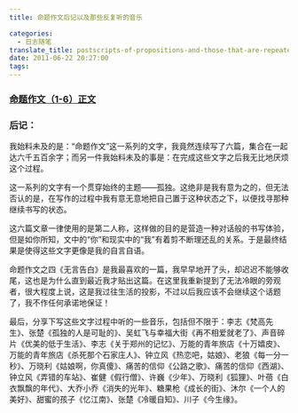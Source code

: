 ```yaml
---
title: 命题作文后记以及那些反复听的音乐

categories:
  - 日志随笔
translate_title: postscripts-of-propositions-and-those-that-are-repeatedly-listened-to
date: 2011-06-22 20:27:00
tags:
---
```


### [命题作文（1-6）正文](https://goo.gl/h0Vgk)

### 后记：

我始料未及的是：“命题作文”这一系列的文字，我竟然连续写了六篇，集合在一起达六千五百余字；而另一件我始料未及的事是：在完成这些文字之后我无比地厌烦这个过程。

这一系列的文字有一个贯穿始终的主题——孤独。这绝非是我有意为之的，但无法否认的是，在写作的过程中我有意无意地把自己置于这种状态之下，以便找寻那种继续书写的状态。

这六篇文章一律使用的是第二人称，这样做的目的是营造一种对话般的书写体验，但是如你所知，文中的“你”和现实中的“我”有着剪不断理还乱的关系。于是最终结果是使得这些文字更像是我的自言自语。

命题作文之四《无言告白》是我最喜欢的一篇，我早早地开了头，却迟迟不能够收尾，这也是为什么直到最近我才贴出这篇。在这里我重新提到了无法冷眼的旁观者，很大程度上说，这是我过往生活的投影，不过以后我应该不会继续这个话题了，我不作任何承诺地保证！

最后，分享下写这些文字过程中听的一些音乐，包括但不限于：李志《梵高先生》、张楚《孤独的人是可耻的》、吴虹飞与幸福大街《再不相爱就老了》、声音碎片《优美的低于生活》、李志《关于郑州的记忆》、万能的青年旅店《十万嬉皮》、万能的青年旅店《杀死那个石家庄人》、钟立风《热恋吧，姑娘》、老狼《每一分一秒》、万晓利《姑娘啊，你真傻》、痛苦的信仰《公路之歌》、痛苦的信仰《西湖》、钟立风《弄错的车站》、崔健《假行僧》、许巍《少年》、万晓利《狐狸》、叶蓓《白衣飘飘的年代》、大乔小乔《消失的光年》、糖果枪《成长的街》、沐尔《一个人的美好》、甜蜜的孩子《忆江南》、张楚《冷暖自知》、川子《今生缘》。